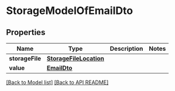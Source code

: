 
# StorageModelOfEmailDto
## Properties
Name | Type | Description | Notes
------------ | ------------- | ------------- | -------------
**storageFile** | [**StorageFileLocation**](StorageFileLocation.md) |  | 
**value** | [**EmailDto**](EmailDto.md) |  | 




[[Back to Model list]](Models.md) [[Back to API README]](README.md)

